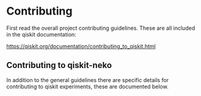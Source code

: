 # Contributing

First read the overall project contributing guidelines. These are all
included in the qiskit documentation:

https://qiskit.org/documentation/contributing_to_qiskit.html

## Contributing to qiskit-neko

In addition to the general guidelines there are specific details for
contributing to qiskit experiments, these are documented below.


